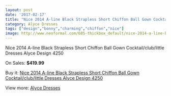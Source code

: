 ```yaml
---
layout: post
date: '2017-02-17'
title: "Nice 2014 A-line Black Strapless Short Chiffon Ball Gown Cocktail/club/little Dresses Alyce Design 4250"
category: Alyce Dresses
tags: ["design","bonny","charming","chiffon","nice"]
image: http://www.neoformal.com/685-thickbox_default/nice-2014-a-line-black-strapless-short-chiffon-ball-gown-cocktail-club-little-dresses-alyce-design-4250.jpg
---
```

Nice 2014 A-line Black Strapless Short Chiffon Ball Gown Cocktail/club/little Dresses Alyce Design 4250

On Sales: **$419.99**
<a href="https://www.neoformal.com/en/alyce-dresses/244-nice-2014-a-line-black-strapless-short-chiffon-ball-gown-cocktail-club-little-dresses-alyce-design-4250.html"><amp-img layout="responsive" width="600" height="600" src="//www.neoformal.com/685-thickbox_default/nice-2014-a-line-black-strapless-short-chiffon-ball-gown-cocktail-club-little-dresses-alyce-design-4250.jpg" alt="Nice 2014 A-line Black Strapless Short Chiffon Ball Gown Cocktail/club/little Dresses Alyce Design 4250 0" /></a>
<a href="https://www.neoformal.com/en/alyce-dresses/244-nice-2014-a-line-black-strapless-short-chiffon-ball-gown-cocktail-club-little-dresses-alyce-design-4250.html"><amp-img layout="responsive" width="600" height="600" src="//www.neoformal.com/686-thickbox_default/nice-2014-a-line-black-strapless-short-chiffon-ball-gown-cocktail-club-little-dresses-alyce-design-4250.jpg" alt="Nice 2014 A-line Black Strapless Short Chiffon Ball Gown Cocktail/club/little Dresses Alyce Design 4250 1" /></a>

Buy it: [Nice 2014 A-line Black Strapless Short Chiffon Ball Gown Cocktail/club/little Dresses Alyce Design 4250](https://www.neoformal.com/en/alyce-dresses/244-nice-2014-a-line-black-strapless-short-chiffon-ball-gown-cocktail-club-little-dresses-alyce-design-4250.html "Nice 2014 A-line Black Strapless Short Chiffon Ball Gown Cocktail/club/little Dresses Alyce Design 4250")

View more: [Alyce Dresses](https://www.neoformal.com/en/3-alyce-dresses "Alyce Dresses")